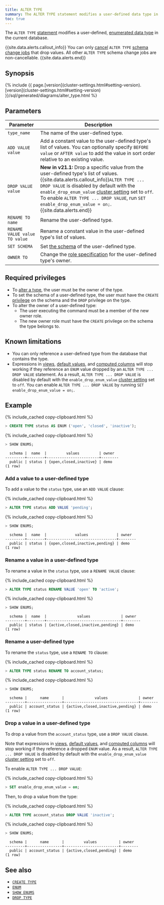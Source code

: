```yaml
---
title: ALTER TYPE
summary: The ALTER TYPE statement modifies a user-defined data type in a database.
toc: true
---
```


The `ALTER TYPE` [statement](sql-statements.html) modifies a user-defined, [enumerated data type](enum.html) in the current database.

{{site.data.alerts.callout_info}}
You can only [cancel](cancel-job.html) `ALTER TYPE` [schema change jobs](online-schema-changes.html) that drop values. All other `ALTER TYPE` schema change jobs are non-cancellable.
{{site.data.alerts.end}}

## Synopsis

<div>
{% include {{ page.[version](cluster-settings.html#setting-version).[version](cluster-settings.html#setting-version) }}/sql/generated/diagrams/alter_type.html %}
</div>

## Parameters

Parameter | Description
----------|------------
`type_name` | The name of the user-defined type.
`ADD VALUE value` | Add a constant value to the user-defined type's list of values. You can optionally specify `BEFORE value` or `AFTER value` to add the value in sort order relative to an existing value.
`DROP VALUE value` | **New in v21.1:** Drop a specific value from the user-defined type's list of values.<br>{{site.data.alerts.callout_info}}`ALTER TYPE ... DROP VALUE` is disabled by default with the `enable_drop_enum_value` [cluster setting](cluster-settings.html) set to `off`. To enable `ALTER TYPE ... DROP VALUE`, run `SET enable_drop_enum_value = on;`.{{site.data.alerts.end}}
`RENAME TO name` | Rename the user-defined type.
`RENAME VALUE value TO value` |  Rename a constant value in the user-defined type's list of values.
`SET SCHEMA`  | Set [the schema](sql-name-resolution.html) of the user-defined type.
`OWNER TO`  | Change the [role specification](grant.html) for the user-defined type's owner.

## Required privileges

- To [alter a type](alter-type.html), the user must be the owner of the type.
- To set the schema of a user-defined type, the user must have the `CREATE` [privilege](authorization.html#assign-privileges) on the schema and the `DROP` privilege
on the type.
- To alter the owner of a user-defined type:
    - The user executing the command must be a member of the new owner role.
    - The new owner role must have the `CREATE` privilege on the schema the type belongs to.

## Known limitations

- You can only reference a user-defined type from the database that contains the type.
- Expressions in [views](views.html), [default values](default-value.html), and [computed columns](computed-columns.html) will stop working if they reference an `ENUM` value dropped by an `ALTER TYPE ... DROP VALUE` statement. As a result, `ALTER TYPE ... DROP VALUE` is disabled by default with the `enable_drop_enum_value` [cluster setting](cluster-settings.html) set to `off`. You can enable `ALTER TYPE ... DROP VALUE` by running `SET enable_drop_enum_value = on;`.

## Example

{% include_cached copy-clipboard.html %}
~~~ sql
> CREATE TYPE status AS ENUM ('open', 'closed', 'inactive');
~~~

{% include_cached copy-clipboard.html %}
~~~ sql
> SHOW ENUMS;
~~~

~~~
  schema |  name  |         values         | owner
---------+--------+------------------------+--------
  public | status | {open,closed,inactive} | demo
(1 row)
~~~

### Add a value to a user-defined type

To add a value to the `status` type, use an `ADD VALUE` clause:

{% include_cached copy-clipboard.html %}
~~~ sql
> ALTER TYPE status ADD VALUE 'pending';
~~~

{% include_cached copy-clipboard.html %}
~~~ sql
> SHOW ENUMS;
~~~

~~~
  schema |  name  |             values             | owner
---------+--------+--------------------------------+--------
  public | status | {open,closed,inactive,pending} | demo
(1 row)
~~~

### Rename a value in a user-defined type

To rename a value in the `status` type, use a `RENAME VALUE` clause:

{% include_cached copy-clipboard.html %}
~~~ sql
> ALTER TYPE status RENAME VALUE 'open' TO 'active';
~~~

{% include_cached copy-clipboard.html %}
~~~ sql
> SHOW ENUMS;
~~~

~~~
  schema |  name  |              values              | owner
---------+--------+----------------------------------+--------
  public | status | {active,closed,inactive,pending} | demo
(1 row)
~~~

### Rename a user-defined type

To rename the `status` type, use a `RENAME TO` clause:

{% include_cached copy-clipboard.html %}
~~~ sql
> ALTER TYPE status RENAME TO account_status;
~~~

{% include_cached copy-clipboard.html %}
~~~ sql
> SHOW ENUMS;
~~~

~~~
  schema |      name      |              values              | owner
---------+----------------+----------------------------------+--------
  public | account_status | {active,closed,inactive,pending} | demo
(1 row)
~~~

### Drop a value in a user-defined type

To drop a value from the `account_status` type, use a `DROP VALUE` clause.

Note that expressions in [views](views.html), [default values](default-value.html), and [computed columns](computed-columns.html) will stop working if they reference a dropped `ENUM` value. As a result, `ALTER TYPE ... DROP VALUE` is disabled by default with the `enable_drop_enum_value` [cluster setting](cluster-settings.html) set to `off`.

To enable `ALTER TYPE ... DROP VALUE`:

{% include_cached copy-clipboard.html %}
~~~ sql
> SET enable_drop_enum_value = on;
~~~

Then, to drop a value from the type:

{% include_cached copy-clipboard.html %}
~~~ sql
> ALTER TYPE account_status DROP VALUE 'inactive';
~~~

{% include_cached copy-clipboard.html %}
~~~ sql
> SHOW ENUMS;
~~~

~~~
  schema |      name      |         values          | owner
---------+----------------+-------------------------+--------
  public | account_status | {active,closed,pending} | demo
(1 row)
~~~

## See also

- [`CREATE TYPE`](create-type.html)
- [`ENUM`](enum.html)
- [`SHOW ENUMS`](show-enums.html)
- [`DROP TYPE`](drop-type.html)
